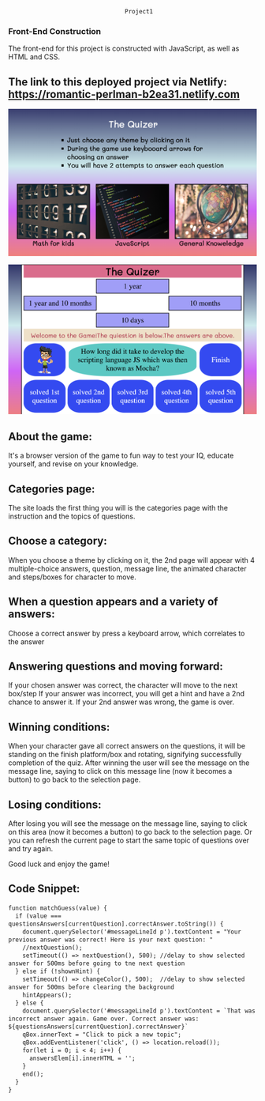                                      Project1
### Front-End Construction
The front-end for this project is constructed with JavaScript, as well as HTML and CSS.

## The link to this deployed project via Netlify: https://romantic-perlman-b2ea31.netlify.com

![Printscreen 1](/images/printscreen1.jpg)

![Printscreen 2](/images/printscreen2.jpg)

## About the game:
It's a browser version of the game to fun way to test your IQ, educate yourself, and revise on your knowledge.

## Categories page:
The site loads the first thing you will is the categories page with the instruction and the topics of questions.

## Choose a category:
When you choose a theme by clicking on it, the 2nd page will appear with 4 multiple-choice answers, question, message line, the animated character and steps/boxes for character to move.

## When a question appears and a variety of answers:
Choose a correct answer by press a keyboard arrow, which correlates to the answer

## Answering questions and moving forward:
If your chosen answer was correct, the character will move to the next box/step
If your answer was incorrect, you will get a hint and have a 2nd chance to answer it.
If your 2nd answer was wrong, the game is over.

## Winning conditions:
When your character gave all correct answers on the questions, it will be standing on the finish platform/box and rotating, signifying successfully completion of the quiz. After winning
the user will see the message on the message line, saying to click on this message line (now it becomes a button) to go back to the selection page.

## Losing conditions:
After losing you will see the message on the message line, saying to click on this area (now it becomes a button) to go back to the selection page. Or you can refresh the current page to start the same topic of questions over and try again.

Good luck and enjoy the game!

## Code Snippet:

```
function matchGuess(value) {
  if (value === questionsAnswers[currentQuestion].correctAnswer.toString()) {
    document.querySelector('#messageLineId p').textContent = "Your previous answer was correct! Here is your next question: "
    //nextQuestion();
    setTimeout(() => nextQuestion(), 500); //delay to show selected answer for 500ms before going to tne next question
  } else if (!shownHint) {
    setTimeout(() => changeColor(), 500);  //delay to show selected answer for 500ms before clearing the background
    hintAppears();
  } else {
    document.querySelector('#messageLineId p').textContent = `That was incorrect answer again. Game over. Correct answer was: ${questionsAnswers[currentQuestion].correctAnswer}`
    qBox.innerText = "Click to pick a new topic";
    qBox.addEventListener('click', () => location.reload());
    for(let i = 0; i < 4; i++) {
      answersElem[i].innerHTML = '';
    }
    end();
  }
}
```
